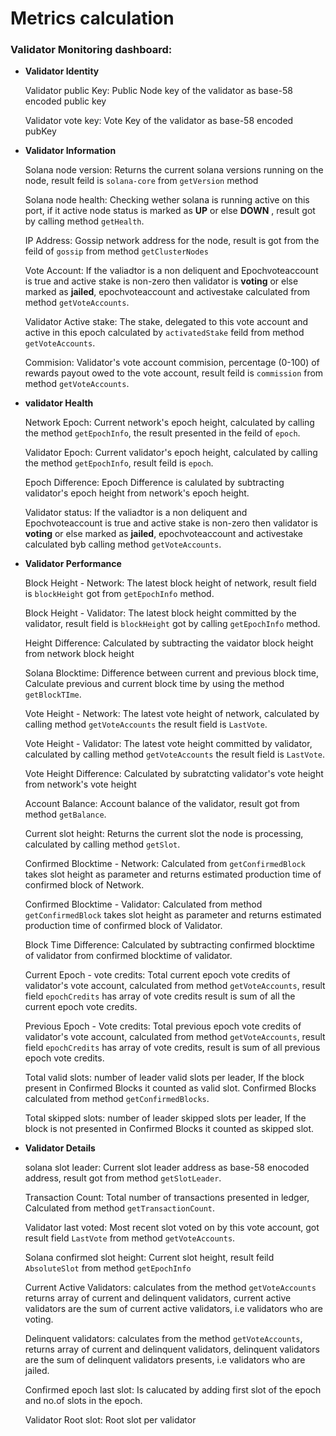 # Metrics calculation

### Validator Monitoring dashboard:

- **Validator Identity**

  Validator public Key: Public Node key of the validator as base-58 encoded public key 

  Validator vote key: Vote Key of the validator as base-58 encoded pubKey

- **Validator Information**

    Solana node version: Returns the current solana versions running on the node, result feild is `solana-core` from  `getVersion` method

    Solana node health: Checking wether solana is running active on this port, if it active node status is marked as **UP** or else **DOWN** , result got by calling method `getHealth`.

    IP Address:  Gossip network address for the node, result is got from the feild of `gossip` from method `getClusterNodes`
    
    Vote Account: If the valiadtor is a non deliquent and Epochvoteaccount is true and active stake is non-zero then validator is **voting** or else marked as **jailed**, epochvoteaccount and activestake calculated from method `getVoteAccounts`.
    
    Validator Active stake: The stake, delegated to this vote account and active in this epoch calculated by `activatedStake` feild from method `getVoteAccounts`.
        
    Commision: Validator's vote account commision, percentage (0-100) of rewards payout owed to the vote account, result feild is `commission` from method `getVoteAccounts`.

- **validator Health**

    Network Epoch: Current network's  epoch height, calculated by calling the method `getEpochInfo`, the result presented in the feild of `epoch`.

    Validator Epoch: Current validator's epoch height,  calculated by calling the method `getEpochInfo`, result feild is `epoch`.

    Epoch Difference: Epoch Difference is calulated by subtracting validator's epoch height from network's epoch height.
   
     Validator status: If the valiadtor is a non deliquent and Epochvoteaccount is true and active stake is non-zero then validator is **voting** or else marked as **jailed**, epochvoteaccount and activestake calculated byb calling method `getVoteAccounts`.

- **Validator Performance**

    Block Height - Network: The latest block height of network, result field is `blockHeight` got from `getEpochInfo` method.
    
    Block Height - Validator: The latest block height committed by the validator, result field is `blockHeight` got by calling `getEpochInfo` method.
    
    Height Difference: Calculated by subtracting the vaidator block height from network block height

    Solana Blocktime: Difference between current and previous block time, Calculate previous and current block time by using the method `getBlockTIme`.
    
    Vote Height - Network: The latest vote height of network, calculated by calling method `getVoteAccounts` the result field is `LastVote`. 
    
    Vote Height - Validator: The latest vote height committed by validator, calculated by calling method `getVoteAccounts` the result field is `LastVote`. 

    Vote Height Difference: Calculated by subratcting validator's vote height from network's vote height

    Account Balance: Account balance of the validator, result got from method `getBalance`.
    
    Current slot height: Returns the current slot the node is processing, calculated by calling method `getSlot`.
    
    Confirmed Blocktime - Network: Calculated from `getConfirmedBlock` takes slot height as parameter and returns estimated production time of confirmed block of Network.

    Confirmed Blocktime - Validator: Calculated from  method `getConfirmedBlock` takes slot height as parameter and returns estimated production time of confirmed block of Validator. 
    
    Block Time Difference: Calculated by subtracting confirmed blocktime of validator from confirmed blocktime of validator.

    Current Epoch - vote credits: Total current epoch vote credits of validator's vote account,  calculated from method `getVoteAccounts`, result field `epochCredits` has array of vote credits result is sum of all the current epoch vote credits.

    Previous Epoch - Vote credits: Total previous epoch vote credits of validator's vote account,  calculated from method `getVoteAccounts`, result field `epochCredits` has array of vote credits, result is sum of all previous epoch vote credits.

    Total valid slots: number of leader valid slots per leader, If the block present in Confirmed Blocks it counted as valid slot. Confirmed Blocks calculated from method `getConfirmedBlocks`.
    
    Total skipped slots: number of leader skipped slots per leader, If the block is not presented in Confirmed Blocks it counted as skipped slot.

- **Validator Details**

   solana slot leader: Current slot leader address as base-58 enocoded address, result got from method `getSlotLeader`.
   
   Transaction Count: Total number of transactions presented in ledger, Calculated from method `getTransactionCount`.

   Validator last voted: Most recent slot voted on by this vote account, got result field `LastVote` from method `getVoteAccounts`.
   
   Solana confirmed slot height: Current slot height, result feild `AbsoluteSlot` from method `getEpochInfo`
    
   Current Active Validators: calculates from the method `getVoteAccounts` returns array of current and delinquent validators, current active validators are the sum of current active validators, i.e validators who are voting.
    
   Delinquent validators: calculates from the method `getVoteAccounts`,  returns array of current and delinquent validators, delinquent validators are the sum of delinquent validators presents, i.e validators who are jailed.

   Confirmed epoch last slot: Is calucated by adding first slot of the epoch and no.of slots in the epoch.

   Validator Root slot: Root slot per validator